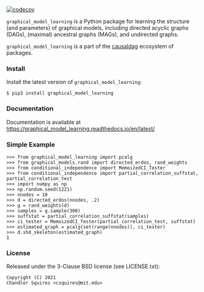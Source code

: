 [![codecov](https://codecov.io/gh/uhlerlab/causaldag/branch/master/graph/badge.svg?token=RSM00FKU9A)](https://codecov.io/gh/uhlerlab/causaldag)

`graphical_model_learning` is a Python package for learning the structure (and parameters) of graphical models, including
directed acyclic graphs (DAGs), (maximal) ancestral graphs (MAGs), and undirected graphs.

`graphical_model_learning` is a part of the [causaldag](https://github.com/uhlerlab/causaldag) ecosystem of packages.

### Install
Install the latest version of `graphical_model_learning`:
```
$ pip3 install graphical_model_learning
```

### Documentation
Documentation is available at https://graphical_model_learning.readthedocs.io/en/latest/


### Simple Example

```
>>> from graphical_model_learning import pcalg
>>> from graphical_models.rand import directed_erdos, rand_weights
>>> from conditional_independence import MemoizedCI_Tester
>>> from conditional_independence import partial_correlation_suffstat, partial_correlation_test
>>> import numpy as np
>>> np.random.seed(1221)
>>> nnodes = 10
>>> d = directed_erdos(nnodes, .2)
>>> g = rand_weights(d)
>>> samples = g.sample(300)
>>> suffstat = partial_correlation_suffstat(samples)
>>> ci_tester = MemoizedCI_Tester(partial_correlation_test, suffstat)
>>> estimated_graph = pcalg(set(range(nnodes)), ci_tester)
>>> d.shd_skeleton(estimated_graph)
1
```

### License

Released under the 3-Clause BSD license (see LICENSE.txt):
```
Copyright (C) 2021
Chandler Squires <csquires@mit.edu>
```
